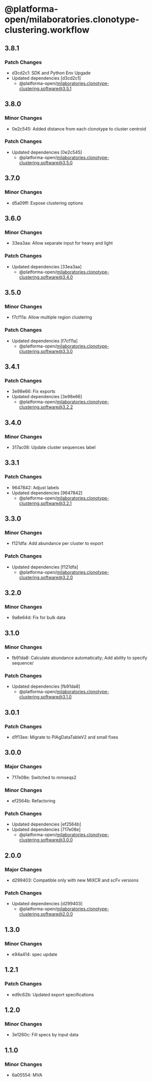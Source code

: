 # @platforma-open/milaboratories.clonotype-clustering.workflow

## 3.8.1

### Patch Changes

- d3cd2c1: SDK and Python Env Upgade
- Updated dependencies [d3cd2c1]
  - @platforma-open/milaboratories.clonotype-clustering.software@3.5.1

## 3.8.0

### Minor Changes

- 0e2c545: Added distance from each clonotype to cluster centroid

### Patch Changes

- Updated dependencies [0e2c545]
  - @platforma-open/milaboratories.clonotype-clustering.software@3.5.0

## 3.7.0

### Minor Changes

- d5a09ff: Expose clustering options

## 3.6.0

### Minor Changes

- 33ea3aa: Allow separate input for heavy and light

### Patch Changes

- Updated dependencies [33ea3aa]
  - @platforma-open/milaboratories.clonotype-clustering.software@3.4.0

## 3.5.0

### Minor Changes

- f7cf11a: Allow multiple region clustering

### Patch Changes

- Updated dependencies [f7cf11a]
  - @platforma-open/milaboratories.clonotype-clustering.software@3.3.0

## 3.4.1

### Patch Changes

- 3e98e66: Fix exports
- Updated dependencies [3e98e66]
  - @platforma-open/milaboratories.clonotype-clustering.software@3.2.2

## 3.4.0

### Minor Changes

- 317ac08: Update cluster sequences label

## 3.3.1

### Patch Changes

- 9647842: Adjust labels
- Updated dependencies [9647842]
  - @platforma-open/milaboratories.clonotype-clustering.software@3.2.1

## 3.3.0

### Minor Changes

- f121dfa: Add abundance per cluster to export

### Patch Changes

- Updated dependencies [f121dfa]
  - @platforma-open/milaboratories.clonotype-clustering.software@3.2.0

## 3.2.0

### Minor Changes

- 9a8e64d: Fix for bulk data

## 3.1.0

### Minor Changes

- fb91da8: Calculate abundance automatically; Add ability to specify sequence/

### Patch Changes

- Updated dependencies [fb91da8]
  - @platforma-open/milaboratories.clonotype-clustering.software@3.1.0

## 3.0.1

### Patch Changes

- d1f13ee: Migrate to PlAgDataTableV2 and small fixes

## 3.0.0

### Major Changes

- 717e08e: Switched to mmseqs2

### Minor Changes

- ef2564b: Refactoring

### Patch Changes

- Updated dependencies [ef2564b]
- Updated dependencies [717e08e]
  - @platforma-open/milaboratories.clonotype-clustering.software@3.0.0

## 2.0.0

### Major Changes

- d299403: Compatible only with new MiXCR and scFv versions

### Patch Changes

- Updated dependencies [d299403]
  - @platforma-open/milaboratories.clonotype-clustering.software@2.0.0

## 1.3.0

### Minor Changes

- e94a414: spec update

## 1.2.1

### Patch Changes

- ed9c62b: Updated export specifications

## 1.2.0

### Minor Changes

- 3e1260c: Fill specs by input data

## 1.1.0

### Minor Changes

- 6a05554: MVA
